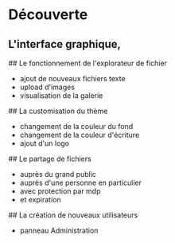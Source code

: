 # Découverte

## L'interface graphique,



## Le fonctionnement de l'explorateur de fichier

- ajout de nouveaux fichiers texte
- upload d'images
- visualisation de la galerie

## La customisation du thème
- changement de la couleur du fond
- changement de la couleur d'écriture
- ajout d'un logo

## Le partage de fichiers

- auprès du grand public
- auprès d'une personne en particulier
- avec protection par mdp
- et expiration

## La création de nouveaux utilisateurs

- panneau Administration